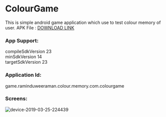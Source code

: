 # ColourGame
This is simple android game application which use to test colour memory of user.
APK File : [DOWNLOAD LINK](https://drive.google.com/file/d/1AZzj8B1H9B3uIk3o1n_X_t5G_rs365Yj/view?usp=sharing)

### App Support:
 compileSdkVersion 23<br/>
 minSdkVersion 14<br/>
 targetSdkVersion 23<br/>
 
### Application Id:
game.raminduweeraman.colour.memory.com.colourgame

### Screens:
![device-2019-03-25-224439](https://user-images.githubusercontent.com/5441853/54929344-5bf0da80-4f50-11e9-839a-f6518e3d5c6b.png)
